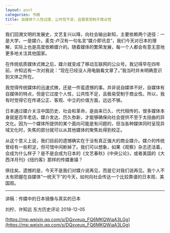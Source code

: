 ```yaml
---
layout: post
categories: 书摘
title: 自媒体个人性过度，公共性不足，且极易受制于商业性
---
```


我们回溯文明的发展史，文艺复兴以降，向社会输出新知，主要依赖两个途径：一是大学，一是媒介。麦克·卢汉有一句名言“媒介即讯息”，我们今天对日本的理解，实际上也是高度依赖媒介的。随着媒体的繁荣发展，每一个人都会有意无意地更多地关注其他国家。

在传统纸质媒体式微之后，媒介就变成了移动互联网的公众号。我记得早在四年前，许知远有一次对我说：“现在已经没人用电脑看文章了。”我当时并未明确意识到文体之所在。

我觉得传统媒体的迅速式微，还是一件蛮遗憾的事。并非说自媒体不好，自媒体有自媒体的特点，但是它过度个人性，公共性不足，且极易受制于商业性。所以，我有时觉得它在传递公正、客观、中立的价值方面，远远不够。

日本通过媒介关注中国历史、社会和革命，是由来已久、代代相传的，很多媒体本身就是百年老店。媒介发达、历久弥新，才能够确保向社会提供不至于太扭曲的异文化。因为一个媒体所提供的某个面向可能是有问题的，但当各种媒体同时呈现异域文化时，失焦的部分就可以从其他媒体的聚焦处得到校正。

从这个意义上说，我们目前的遗憾确实在于没有真正强大的商业媒介。媒介的传统曾经有一些积淀，但可惜中间断掉了。我们可以想象，如果《观察》杂志还活着，会成为什么样子？是不是会成为日本的《文艺春秋》《中央公论》，或者美国的《大西洋月刊》《纽约客》那样的传媒重镇？

俱往矣。遗憾的是，今天不是我们对媒介说再见，而是它对我们说再见。我个人不太有把握在自媒体“一统天下”的今天，如何向社会传达一个比较靠谱的日本观、美国观。

---

讲稿：传媒中的日本镜像与真实的日本

刘柠、许知远  东方历史评论  2018-12-05

[https://mp.weixin.qq.com/s/DQxveup_FQ6MKQWiaA3LGg](https://mp.weixin.qq.com/s/DQxveup_FQ6MKQWiaA3LGg)